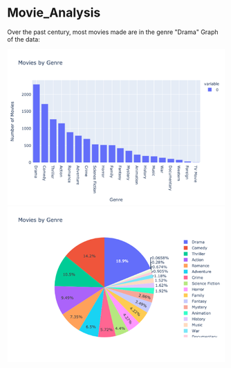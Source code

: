 # Movie_Analysis
Over the past century, most movies made are in the genre "Drama"
Graph of the data:

![Figure 1](images/fig1.png)
![Figure 2](images/fig2.png)

